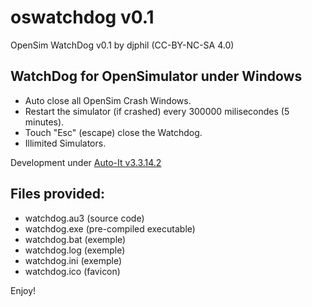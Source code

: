 # oswatchdog v0.1
OpenSim WatchDog v0.1 by djphil (CC-BY-NC-SA 4.0)

## WatchDog for OpenSimulator under Windows
- Auto close all OpenSim Crash Windows.
- Restart the simulator (if crashed) every 300000 milisecondes (5 minutes). 
- Touch "Esc" (escape) close the Watchdog.
- Illimited Simulators.

Development under <a href="https://www.autoitscript.com">Auto-It  v3.3.14.2</a>

## Files provided:
- watchdog.au3 (source code)
- watchdog.exe (pre-compiled executable)
- watchdog.bat (exemple)
- watchdog.log (exemple) 
- watchdog.ini (exemple)
- watchdog.ico (favicon)

Enjoy!
